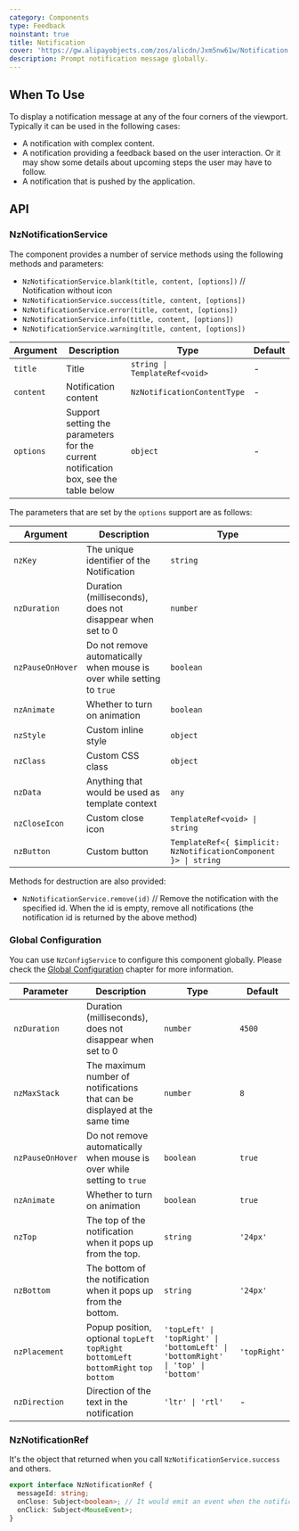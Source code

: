 ```yaml
---
category: Components
type: Feedback
noinstant: true
title: Notification
cover: 'https://gw.alipayobjects.com/zos/alicdn/Jxm5nw61w/Notification.svg'
description: Prompt notification message globally.
---
```



## When To Use

To display a notification message at any of the four corners of the viewport. Typically it can be
used in the following cases:

- A notification with complex content.
- A notification providing a feedback based on the user interaction. Or it may show some details
  about upcoming steps the user may have to follow.
- A notification that is pushed by the application.


## API

### NzNotificationService

The component provides a number of service methods using the following methods and parameters:

- `NzNotificationService.blank(title, content, [options])` // Notification without icon
- `NzNotificationService.success(title, content, [options])`
- `NzNotificationService.error(title, content, [options])`
- `NzNotificationService.info(title, content, [options])`
- `NzNotificationService.warning(title, content, [options])`

| Argument  | Description                                                                          | Type                          | Default |
|-----------|--------------------------------------------------------------------------------------|-------------------------------|---------|
| `title`   | Title                                                                                | `string \| TemplateRef<void>` | -       |
| `content` | Notification content                                                                 | `NzNotificationContentType`   | -       |
| `options` | Support setting the parameters for the current notification box, see the table below | `object`                      | -       |

The parameters that are set by the `options` support are as follows:

| Argument         | Description                                                            | Type                                                            |
|------------------|------------------------------------------------------------------------|-----------------------------------------------------------------|
| `nzKey`          | The unique identifier of the Notification                              | `string`                                                        |
| `nzDuration`     | Duration (milliseconds), does not disappear when set to 0              | `number`                                                        |
| `nzPauseOnHover` | Do not remove automatically when mouse is over while setting to `true` | `boolean`                                                       |
| `nzAnimate`      | Whether to turn on animation                                           | `boolean`                                                       |
| `nzStyle`        | Custom inline style                                                    | `object`                                                        |
| `nzClass`        | Custom CSS class                                                       | `object`                                                        |
| `nzData`         | Anything that would be used as template context                        | `any`                                                           |
| `nzCloseIcon`    | Custom close icon                                                      | `TemplateRef<void> \| string`                                   |
| `nzButton`       | Custom button                                                          | `TemplateRef<{ $implicit: NzNotificationComponent }> \| string` |

Methods for destruction are also provided:

- `NzNotificationService.remove(id)` // Remove the notification with the specified id. When the id is empty, remove all notifications (the notification id is returned by the above method)

### Global Configuration

You can use `NzConfigService` to configure this component globally. Please check the [Global Configuration](/docs/global-config/en) chapter for more information.

| Parameter        | Description                                                                             | Type                                                                            | Default      |
|------------------|-----------------------------------------------------------------------------------------|---------------------------------------------------------------------------------|--------------|
| `nzDuration`     | Duration (milliseconds), does not disappear when set to 0                               | `number`                                                                        | `4500`       |
| `nzMaxStack`     | The maximum number of notifications that can be displayed at the same time              | `number`                                                                        | `8`          |
| `nzPauseOnHover` | Do not remove automatically when mouse is over while setting to `true`                  | `boolean`                                                                       | `true`       |
| `nzAnimate`      | Whether to turn on animation                                                            | `boolean`                                                                       | `true`       |
| `nzTop`          | The top of the notification when it pops up from the top.                               | `string`                                                                        | `'24px'`     |
| `nzBottom`       | The bottom of the notification when it pops up from the bottom.                         | `string`                                                                        | `'24px'`     |
| `nzPlacement`    | Popup position, optional `topLeft` `topRight` `bottomLeft` `bottomRight` `top` `bottom` | `'topLeft' \| 'topRight' \| 'bottomLeft' \| 'bottomRight' \| 'top' \| 'bottom'` | `'topRight'` |
| `nzDirection`    | Direction of the text in the notification                                               | `'ltr' \| 'rtl'`                                                                | -            |

### NzNotificationRef

It's the object that returned when you call `NzNotificationService.success` and others.

```ts
export interface NzNotificationRef {
  messageId: string;
  onClose: Subject<boolean>; // It would emit an event when the notification is closed, and emit a `true` if it's closed by user
  onClick: Subject<MouseEvent>;
}
```
